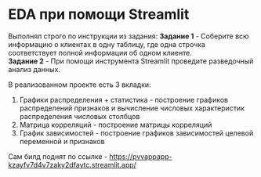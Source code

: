 # EDA при помощи Streamlit    
    
Выполнял строго по инструкции из задания:
**Задание 1** - Соберите всю информацию о клиентах в одну таблицу, где одна строчка соответствует полной информации об одном клиенте.    
**Задание 2** - При помощи инструмента Streamlit проведите разведочный анализ данных.    
    
    
В реализованном проекте есть 3 вкладки:    
1. Графики распределения + статистика - построение графиков распределений признаков и вычисление числовых характеристик распределения числовых столбцов
2. Матрица корреляций - построение матрицы корреляций
3. График зависимостей - построение графиков зависимостей целевой переменной и признаков


Сам билд поднят по ссылке - https://pvvappapp-kzayfv7d4v7zaky2dfaytc.streamlit.app/